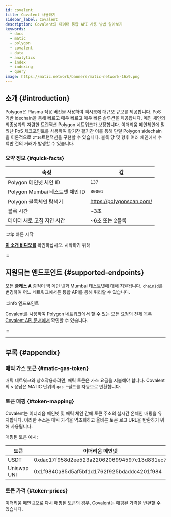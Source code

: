 ```yaml
---
id: covalent
title: Covalent 사용하기
sidebar_label: Covalent
description: Covalent의 데이터 통합 API 사용 방법 알아보기
keywords:
  - docs
  - matic
  - polygon
  - covalent
  - data
  - analytics
  - index
  - indexing
  - query
image: https://matic.network/banners/matic-network-16x9.png
---
```


## 소개 {#introduction}

Polygon은 Plasma 적응 버전을 사용하여 엑시룸에 대규모 규모를 제공합니다. PoS 기반 idechain을 통해 빠르고 매우 빠르고 매우 빠른 솔루션을 제공합니다. 메인 체인의 최종성과의 저렴한 트랜잭션 Polygon 네트워크가 보장합니다. 이더리움 메인체인에 밀려난 PoS 체크포인트를 사용하여 활기찬 활기찬 이를 통해 단일 Polygon sidechain을 이론적으로 `2^16`트랜잭션을 구현할 수 있습니다. 블록 당 및 향후 여러 체인에서 수백만 건의 거래가 발생할 수 있습니다.

### 요약 정보 {#quick-facts}

<TableWrap>

| 속성 | 값 |
|---|---|
| Polygon 메인넷 체인 ID | `137` |
| Polygon Mumbai 테스트넷 체인 ID | `80001` |
| Polygon 블록체인 탐색기 | https://polygonscan.com/ |
| 블록 시간 | ~3초 |
| 데이터 새로 고침 지연 시간 | ~6초 또는 2블록 |

</TableWrap>

:::tip 빠른 시작

**[<ins>이 소개 비디오를</ins>](https://www.youtube.com/watch?v=qhibXxKANWE)** 확인하십시오. 시작하기 위해

:::

## 지원되는 엔드포인트 {#supported-endpoints}

모든 [__클래스 A__](https://www.covalenthq.com/docs/api/#tag--Class-A) 종점이 믹 메인 넷과 Mumbai 테스트넷에 대해 지원됩니다. `chainId`를 변경하여 어느 네트워크에서든 통합 API를 통해 쿼리할 수 있습니다.

:::info 엔드포인트

Covalent를 사용하여 Polygon 네트워크에서 할 수 있는 모든 요청의 전체 목록 [<ins>Covalent API 문서에서</ins>](https://www.covalenthq.com/docs/api/) 확인할 수 있습니다.

:::

---

## 부록 {#appendix}

### 매틱 가스 토큰 {#matic-gas-token}

매틱 네트워크와 상호작용하려면, 매틱 토큰은 가스 요금을 지불해야 합니다. Covalent의 s 응답은 MATIC 단위의 `gas_*`필드를 자동으로 반환합니다.

### 토큰 매핑 {#token-mapping}

Covalent는 이더리움 메인넷 및 매틱 체인 간에 토큰 주소의 실시간 온체인 매핑을 유지합니다. 이러한 주소는 매틱 가격을 역조회하고 올바른 토큰 로고 URL을 반환하기 위해 사용됩니다.

매핑된 토큰 예시:

| 토큰 | 이더리움 메인넷 | 매틱 메인넷 |
|---|---|---|
| USDT | 0xdac17f958d2ee523a2206206994597c13d831ec7 | 0xc2132d05d31c914a87c6611c10748aeb04b58e8f |
| Uniswap UNI | 0x1f9840a85d5af5bf1d1762f925bdaddc4201f984 | 0xb33eaad8d922b1083446dc23f610c2567fb5180f |

### 토큰 가격 {#token-prices}

이더리움 메인넷으로 다시 매핑된 토큰의 경우, Covalent는 매핑된 가격을 반환할 수 있습니다.
